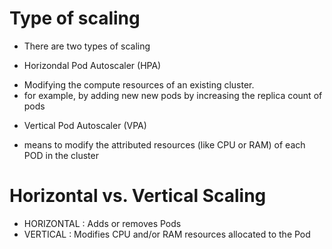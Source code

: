 # Type of scaling
- There are two types of scaling

* Horizondal Pod Autoscaler (HPA)
- Modifying the compute resources of an existing cluster.
- for example, by adding new new pods by increasing the replica count of pods

* Vertical Pod Autoscaler (VPA)
- means to modify the attributed resources (like CPU or RAM) of each POD in the cluster

# Horizontal vs. Vertical Scaling
* HORIZONTAL : Adds or removes Pods	
* VERTICAL   : Modifies CPU and/or RAM resources allocated to the Pod